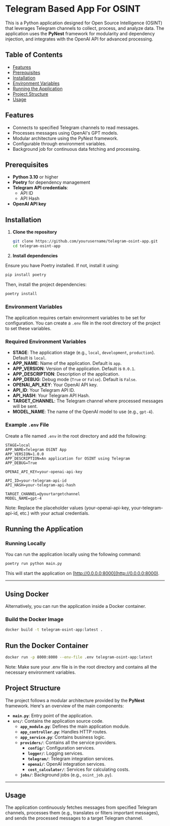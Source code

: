 # Telegram Based App For OSINT

This is a Python application designed for Open Source Intelligence (OSINT) that leverages Telegram channels to collect, process, and analyze data. The application uses the **PyNest** framework for modularity and dependency injection, and integrates with the OpenAI API for advanced processing.

## Table of Contents

- [Features](#features)
- [Prerequisites](#prerequisites)
- [Installation](#installation)
- [Environment Variables](#environment-variables)
- [Running the Application](#running-the-application)
- [Project Structure](#project-structure)
- [Usage](#usage)

## Features

- Connects to specified Telegram channels to read messages.
- Processes messages using OpenAI's GPT models.
- Modular architecture using the PyNest framework.
- Configurable through environment variables.
- Background job for continuous data fetching and processing.

## Prerequisites

- **Python 3.10** or higher
- **Poetry** for dependency management
- **Telegram API credentials**:
  - API ID
  - API Hash
- **OpenAI API key**

## Installation

1. **Clone the repository**

   ```bash
   git clone https://github.com/yourusername/telegram-osint-app.git
   cd telegram-osint-app
    ```

2. **Install dependencies**

Ensure you have Poetry installed. If not, install it using:

```bash
pip install poetry
```

Then, install the project dependencies:

```bash
poetry install
```

### Environment Variables

The application requires certain environment variables to be set for configuration. You can create a `.env` file in the root directory of the project to set these variables.

### Required Environment Variables

- **STAGE**: The application stage (e.g., `local`, `development`, `production`). Default is `local`.
- **APP_NAME**: Name of the application. Default is `app`.
- **APP_VERSION**: Version of the application. Default is `0.0.1`.
- **APP_DESCRIPTION**: Description of the application.
- **APP_DEBUG**: Debug mode (`True` or `False`). Default is `False`.
- **OPENAI_API_KEY**: Your OpenAI API key.
- **API_ID**: Your Telegram API ID.
- **API_HASH**: Your Telegram API Hash.
- **TARGET_CHANNEL**: The Telegram channel where processed messages will be sent.
- **MODEL_NAME**: The name of the OpenAI model to use (e.g., `gpt-4`).

### Example `.env` File

Create a file named `.env` in the root directory and add the following:

```env
STAGE=local
APP_NAME=Telegram OSINT App
APP_VERSION=1.0.0
APP_DESCRIPTION=An application for OSINT using Telegram
APP_DEBUG=True

OPENAI_API_KEY=your-openai-api-key

API_ID=your-telegram-api-id
API_HASH=your-telegram-api-hash

TARGET_CHANNEL=@yourtargetchannel
MODEL_NAME=gpt-4
```

Note: Replace the placeholder values (your-openai-api-key, your-telegram-api-id, etc.) with your actual credentials.

## Running the Application

### Running Locally

You can run the application locally using the following command:

```bash
poetry run python main.py
```

This will start the application on [http://0.0.0.0:8000](http://0.0.0.0:8000).

---

## Using Docker

Alternatively, you can run the application inside a Docker container.

### Build the Docker Image

```bash
docker build -t telegram-osint-app:latest .
```

## Run the Docker Container
```bash
docker run -p 8000:8000 --env-file .env telegram-osint-app:latest
```

Note: Make sure your .env file is in the root directory and contains all the necessary environment variables.

## Project Structure

The project follows a modular architecture provided by the **PyNest** framework. Here's an overview of the main components:

- **`main.py`**: Entry point of the application.
- **`src/`**: Contains the application source code.
  - **`app_module.py`**: Defines the main application module.
  - **`app_controller.py`**: Handles HTTP routes.
  - **`app_service.py`**: Contains business logic.
  - **`providers/`**: Contains all the service providers.
    - **`config/`**: Configuration services.
    - **`logger/`**: Logging services.
    - **`telegram/`**: Telegram integration services.
    - **`openai/`**: OpenAI integration services.
    - **`cost_calculator/`**: Services for calculating costs.
  - **`jobs/`**: Background jobs (e.g., `osint_job.py`).

---

## Usage

The application continuously fetches messages from specified Telegram channels, processes them (e.g., translates or filters important messages), and sends the processed messages to a target Telegram channel.
